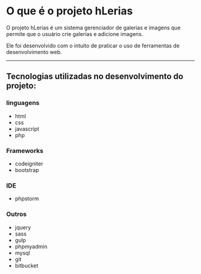 # O que é o projeto hLerias #

O projeto hLerias é um sistema gerenciador de galerias e imagens
que permite que o usuário crie galerias e adicione imagens.

Ele foi desenvolvido com o intuito de praticar o uso de ferramentas de
desenvolvimento web.

----

## Tecnologias utilizadas no desenvolvimento do projeto:

### linguagens

*	html
*	css
*	javascript
*	php

### Frameworks

*	codeigniter
*	bootstrap

### IDE

*	phpstorm

### Outros


*	jquery
*	sass
*	gulp
*	phpmyadmin
*	mysql
*	git
*	bitbucket

